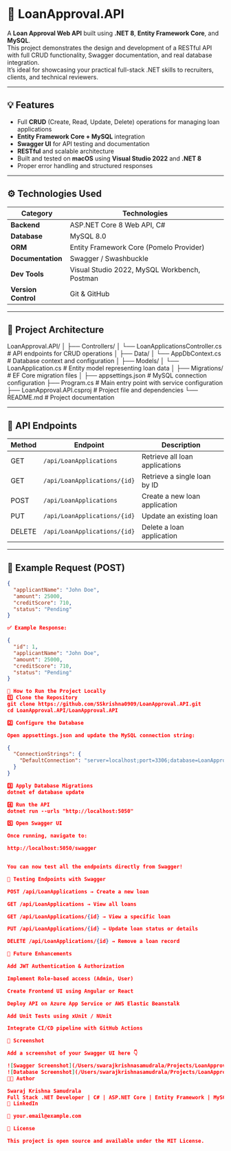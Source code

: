 # 🚀 LoanApproval.API

A **Loan Approval Web API** built using **.NET 8**, **Entity Framework Core**, and **MySQL**.  
This project demonstrates the design and development of a RESTful API with full CRUD functionality, Swagger documentation, and real database integration.  
It’s ideal for showcasing your practical full-stack .NET skills to recruiters, clients, and technical reviewers.

---

## 💡 Features
- Full **CRUD** (Create, Read, Update, Delete) operations for managing loan applications
- **Entity Framework Core + MySQL** integration
- **Swagger UI** for API testing and documentation
- **RESTful** and scalable architecture
- Built and tested on **macOS** using **Visual Studio 2022** and **.NET 8**
- Proper error handling and structured responses

---

## ⚙️ Technologies Used

| Category | Technologies |
|-----------|--------------|
| **Backend** | ASP.NET Core 8 Web API, C# |
| **Database** | MySQL 8.0 |
| **ORM** | Entity Framework Core (Pomelo Provider) |
| **Documentation** | Swagger / Swashbuckle |
| **Dev Tools** | Visual Studio 2022, MySQL Workbench, Postman |
| **Version Control** | Git & GitHub |

---

## 🧱 Project Architecture

LoanApproval.API/
│
├── Controllers/
│ └── LoanApplicationsController.cs # API endpoints for CRUD operations
│
├── Data/
│ └── AppDbContext.cs # Database context and configuration
│
├── Models/
│ └── LoanApplication.cs # Entity model representing loan data
│
├── Migrations/ # EF Core migration files
│
├── appsettings.json # MySQL connection configuration
├── Program.cs # Main entry point with service configuration
├── LoanApproval.API.csproj # Project file and dependencies
└── README.md # Project documentation


---

## 🧠 API Endpoints

| Method | Endpoint | Description |
|--------|-----------|-------------|
| GET | `/api/LoanApplications` | Retrieve all loan applications |
| GET | `/api/LoanApplications/{id}` | Retrieve a single loan by ID |
| POST | `/api/LoanApplications` | Create a new loan application |
| PUT | `/api/LoanApplications/{id}` | Update an existing loan |
| DELETE | `/api/LoanApplications/{id}` | Delete a loan application |

---

## 🧾 Example Request (POST)

```json
{
  "applicantName": "John Doe",
  "amount": 25000,
  "creditScore": 710,
  "status": "Pending"
}

✅ Example Response:

{
  "id": 1,
  "applicantName": "John Doe",
  "amount": 25000,
  "creditScore": 710,
  "status": "Pending"
}

🧩 How to Run the Project Locally
1️⃣ Clone the Repository
git clone https://github.com/SSkrishna0909/LoanApproval.API.git
cd LoanApproval.API/LoanApproval.API

2️⃣ Configure the Database

Open appsettings.json and update the MySQL connection string:

{
  "ConnectionStrings": {
    "DefaultConnection": "server=localhost;port=3306;database=LoanApprovalDB;user=root;password=YourPassword;"
  }
}

3️⃣ Apply Database Migrations
dotnet ef database update

4️⃣ Run the API
dotnet run --urls "http://localhost:5050"

5️⃣ Open Swagger UI

Once running, navigate to:

http://localhost:5050/swagger


You can now test all the endpoints directly from Swagger!

🧰 Testing Endpoints with Swagger

POST /api/LoanApplications → Create a new loan

GET /api/LoanApplications → View all loans

GET /api/LoanApplications/{id} → View a specific loan

PUT /api/LoanApplications/{id} → Update loan status or details

DELETE /api/LoanApplications/{id} → Remove a loan record

🧩 Future Enhancements

Add JWT Authentication & Authorization

Implement Role-based access (Admin, User)

Create Frontend UI using Angular or React

Deploy API on Azure App Service or AWS Elastic Beanstalk

Add Unit Tests using xUnit / NUnit

Integrate CI/CD pipeline with GitHub Actions

📸 Screenshot

Add a screenshot of your Swagger UI here 👇

![Swagger Screenshot](/Users/swarajkrishnasamudrala/Projects/LoanApproval.API/LoanApproval.API/assets/api.png)
![Database Screenshot](/Users/swarajkrishnasamudrala/Projects/LoanApproval.API/LoanApproval.API/assets/DB.png)
👨‍💻 Author

Swaraj Krishna Samudrala
Full Stack .NET Developer | C# | ASP.NET Core | Entity Framework | MySQL | Azure
🔗 LinkedIn

📧 your.email@example.com

📜 License

This project is open source and available under the MIT License.